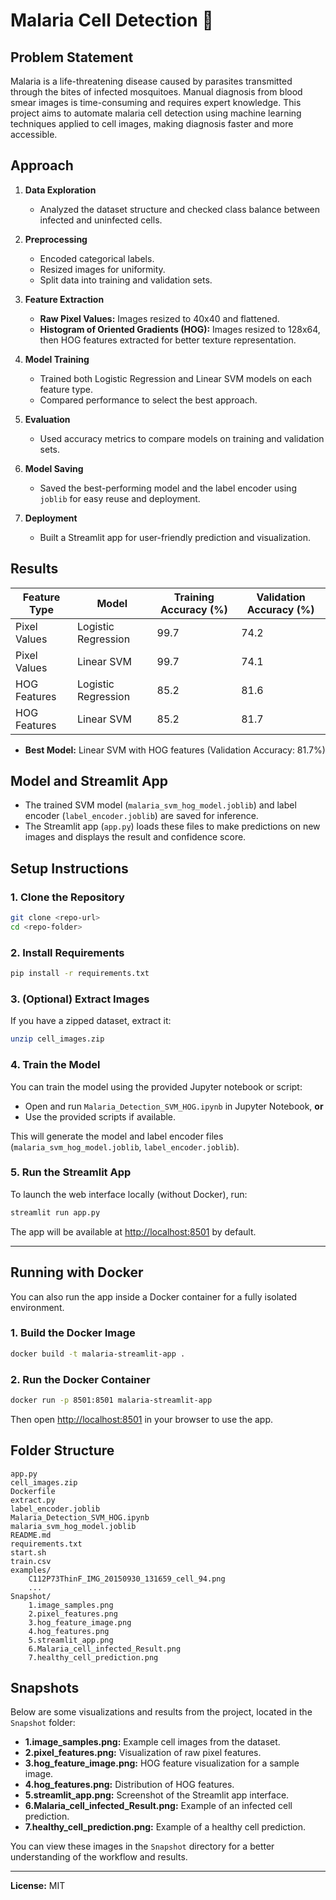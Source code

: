 

# Malaria Cell Detection 🚀

## Problem Statement
Malaria is a life-threatening disease caused by parasites transmitted through the bites of infected mosquitoes. Manual diagnosis from blood smear images is time-consuming and requires expert knowledge. This project aims to automate malaria cell detection using machine learning techniques applied to cell images, making diagnosis faster and more accessible.

## Approach

1. **Data Exploration**
   - Analyzed the dataset structure and checked class balance between infected and uninfected cells.

2. **Preprocessing**
   - Encoded categorical labels.
   - Resized images for uniformity.
   - Split data into training and validation sets.

3. **Feature Extraction**
   - **Raw Pixel Values:** Images resized to 40x40 and flattened.
   - **Histogram of Oriented Gradients (HOG):** Images resized to 128x64, then HOG features extracted for better texture representation.

4. **Model Training**
   - Trained both Logistic Regression and Linear SVM models on each feature type.
   - Compared performance to select the best approach.

5. **Evaluation**
   - Used accuracy metrics to compare models on training and validation sets.

6. **Model Saving**
   - Saved the best-performing model and the label encoder using `joblib` for easy reuse and deployment.

7. **Deployment**
   - Built a Streamlit app for user-friendly prediction and visualization.

## Results

| Feature Type   | Model                | Training Accuracy (%) | Validation Accuracy (%) |
|----------------|----------------------|----------------------|------------------------|
| Pixel Values   | Logistic Regression  | 99.7                 | 74.2                   |
| Pixel Values   | Linear SVM           | 99.7                 | 74.1                   |
| HOG Features   | Logistic Regression  | 85.2                 | 81.6                   |
| HOG Features   | Linear SVM           | 85.2                 | 81.7                   |

- **Best Model:** Linear SVM with HOG features (Validation Accuracy: 81.7%)

## Model and Streamlit App

- The trained SVM model (`malaria_svm_hog_model.joblib`) and label encoder (`label_encoder.joblib`) are saved for inference.
- The Streamlit app (`app.py`) loads these files to make predictions on new images and displays the result and confidence score.

## Setup Instructions

### 1. Clone the Repository

```bash
git clone <repo-url>
cd <repo-folder>
```

### 2. Install Requirements

```bash
pip install -r requirements.txt
```

### 3. (Optional) Extract Images

If you have a zipped dataset, extract it:

```bash
unzip cell_images.zip
```

### 4. Train the Model

You can train the model using the provided Jupyter notebook or script:

- Open and run `Malaria_Detection_SVM_HOG.ipynb` in Jupyter Notebook, **or**
- Use the provided scripts if available.

This will generate the model and label encoder files (`malaria_svm_hog_model.joblib`, `label_encoder.joblib`).

### 5. Run the Streamlit App

To launch the web interface locally (without Docker), run:

```bash
streamlit run app.py
```

The app will be available at [http://localhost:8501](http://localhost:8501) by default.

---

## Running with Docker

You can also run the app inside a Docker container for a fully isolated environment.

### 1. Build the Docker Image

```bash
docker build -t malaria-streamlit-app .
```

### 2. Run the Docker Container

```bash
docker run -p 8501:8501 malaria-streamlit-app
```

Then open [http://localhost:8501](http://localhost:8501) in your browser to use the app.

## Folder Structure

```
app.py
cell_images.zip
Dockerfile
extract.py
label_encoder.joblib
Malaria_Detection_SVM_HOG.ipynb
malaria_svm_hog_model.joblib
README.md
requirements.txt
start.sh
train.csv
examples/
    C112P73ThinF_IMG_20150930_131659_cell_94.png
    ...
Snapshot/
    1.image_samples.png
    2.pixel_features.png
    3.hog_feature_image.png
    4.hog_features.png
    5.streamlit_app.png
    6.Malaria_cell_infected_Result.png
    7.healthy_cell_prediction.png
```

## Snapshots

Below are some visualizations and results from the project, located in the `Snapshot` folder:

- **1.image_samples.png:** Example cell images from the dataset.
- **2.pixel_features.png:** Visualization of raw pixel features.
- **3.hog_feature_image.png:** HOG feature visualization for a sample image.
- **4.hog_features.png:** Distribution of HOG features.
- **5.streamlit_app.png:** Screenshot of the Streamlit app interface.
- **6.Malaria_cell_infected_Result.png:** Example of an infected cell prediction.
- **7.healthy_cell_prediction.png:** Example of a healthy cell prediction.

You can view these images in the `Snapshot` directory for a better understanding of the workflow and results.

---

**License:** MIT
